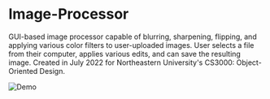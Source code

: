 # Image-Processor
GUI-based image processor capable of blurring, sharpening, flipping, and applying various color filters to user-uploaded images. User selects a file from their computer, applies various edits, and can save the resulting image. Created in July 2022 for Northeastern University's CS3000: Object-Oriented Design.

![Demo](ImageProcessor.gif)
